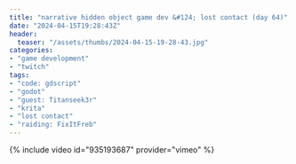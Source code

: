 ```yaml
---
title: "narrative hidden object game dev &#124; lost contact (day 64)"
date: "2024-04-15T19:28:43Z"
header:
  teaser: "/assets/thumbs/2024-04-15-19-28-43.jpg"
categories:
- "game development"
- "twitch"
tags:
- "code: gdscript"
- "godot"
- "guest: Titanseek3r"
- "krita"
- "lost contact"
- "raiding: FixItFreb"
---
```

{% include video id="935193687" provider="vimeo" %}
